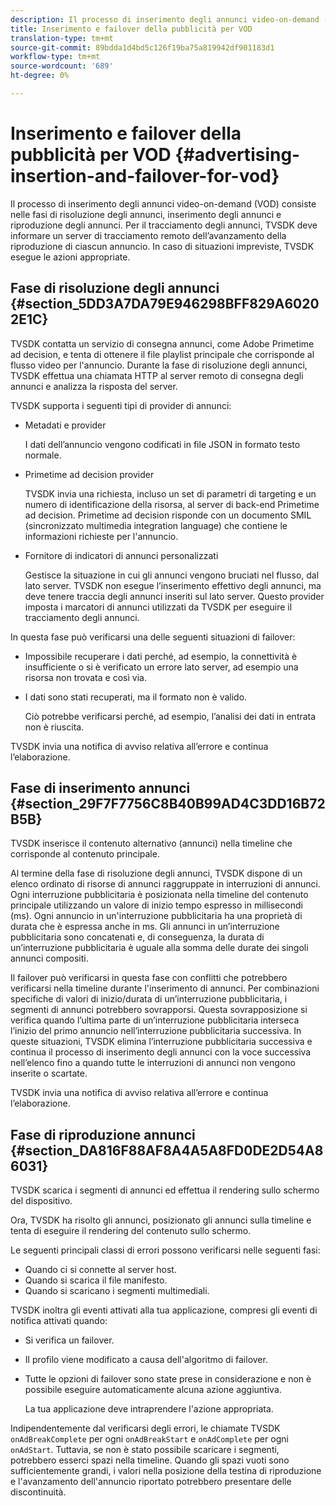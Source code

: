 ```yaml
---
description: Il processo di inserimento degli annunci video-on-demand (VOD) consiste nelle fasi di risoluzione degli annunci, inserimento degli annunci e riproduzione degli annunci. Per il tracciamento degli annunci, TVSDK deve informare un server di tracciamento remoto dell’avanzamento della riproduzione di ciascun annuncio. In caso di situazioni impreviste, TVSDK esegue le azioni appropriate.
title: Inserimento e failover della pubblicità per VOD
translation-type: tm+mt
source-git-commit: 89bdda1d4bd5c126f19ba75a819942df901183d1
workflow-type: tm+mt
source-wordcount: '689'
ht-degree: 0%

---
```



# Inserimento e failover della pubblicità per VOD {#advertising-insertion-and-failover-for-vod}

Il processo di inserimento degli annunci video-on-demand (VOD) consiste nelle fasi di risoluzione degli annunci, inserimento degli annunci e riproduzione degli annunci. Per il tracciamento degli annunci, TVSDK deve informare un server di tracciamento remoto dell’avanzamento della riproduzione di ciascun annuncio. In caso di situazioni impreviste, TVSDK esegue le azioni appropriate.

## Fase di risoluzione degli annunci {#section_5DD3A7DA79E946298BFF829A60202E1C}

TVSDK contatta un servizio di consegna annunci, come Adobe Primetime ad decision, e tenta di ottenere il file playlist principale che corrisponde al flusso video per l&#39;annuncio. Durante la fase di risoluzione degli annunci, TVSDK effettua una chiamata HTTP al server remoto di consegna degli annunci e analizza la risposta del server.

TVSDK supporta i seguenti tipi di provider di annunci:

* Metadati e provider

   I dati dell’annuncio vengono codificati in file JSON in formato testo normale.
* Primetime ad decision provider

   TVSDK invia una richiesta, incluso un set di parametri di targeting e un numero di identificazione della risorsa, al server di back-end Primetime ad decision. Primetime ad decision risponde con un documento SMIL (sincronizzato multimedia integration language) che contiene le informazioni richieste per l&#39;annuncio.
* Fornitore di indicatori di annunci personalizzati

   Gestisce la situazione in cui gli annunci vengono bruciati nel flusso, dal lato server. TVSDK non esegue l’inserimento effettivo degli annunci, ma deve tenere traccia degli annunci inseriti sul lato server. Questo provider imposta i marcatori di annunci utilizzati da TVSDK per eseguire il tracciamento degli annunci.

In questa fase può verificarsi una delle seguenti situazioni di failover:

* Impossibile recuperare i dati perché, ad esempio, la connettività è insufficiente o si è verificato un errore lato server, ad esempio una risorsa non trovata e così via.
* I dati sono stati recuperati, ma il formato non è valido.

   Ciò potrebbe verificarsi perché, ad esempio, l’analisi dei dati in entrata non è riuscita.

TVSDK invia una notifica di avviso relativa all’errore e continua l’elaborazione.

## Fase di inserimento annunci {#section_29F7F7756C8B40B99AD4C3DD16B72B5B}

TVSDK inserisce il contenuto alternativo (annunci) nella timeline che corrisponde al contenuto principale.

Al termine della fase di risoluzione degli annunci, TVSDK dispone di un elenco ordinato di risorse di annunci raggruppate in interruzioni di annunci. Ogni interruzione pubblicitaria è posizionata nella timeline del contenuto principale utilizzando un valore di inizio tempo espresso in millisecondi (ms). Ogni annuncio in un&#39;interruzione pubblicitaria ha una proprietà di durata che è espressa anche in ms. Gli annunci in un’interruzione pubblicitaria sono concatenati e, di conseguenza, la durata di un’interruzione pubblicitaria è uguale alla somma delle durate dei singoli annunci compositi.

Il failover può verificarsi in questa fase con conflitti che potrebbero verificarsi nella timeline durante l&#39;inserimento di annunci. Per combinazioni specifiche di valori di inizio/durata di un’interruzione pubblicitaria, i segmenti di annunci potrebbero sovrapporsi. Questa sovrapposizione si verifica quando l’ultima parte di un’interruzione pubblicitaria interseca l’inizio del primo annuncio nell’interruzione pubblicitaria successiva. In queste situazioni, TVSDK elimina l’interruzione pubblicitaria successiva e continua il processo di inserimento degli annunci con la voce successiva nell’elenco fino a quando tutte le interruzioni di annunci non vengono inserite o scartate.

TVSDK invia una notifica di avviso relativa all’errore e continua l’elaborazione.

## Fase di riproduzione annunci {#section_DA816F88AF8A4A5A8FD0DE2D54A86031}

TVSDK scarica i segmenti di annunci ed effettua il rendering sullo schermo del dispositivo.

Ora, TVSDK ha risolto gli annunci, posizionato gli annunci sulla timeline e tenta di eseguire il rendering del contenuto sullo schermo.

Le seguenti principali classi di errori possono verificarsi nelle seguenti fasi:

* Quando ci si connette al server host.
* Quando si scarica il file manifesto.
* Quando si scaricano i segmenti multimediali.

TVSDK inoltra gli eventi attivati alla tua applicazione, compresi gli eventi di notifica attivati quando:

* Si verifica un failover.
* Il profilo viene modificato a causa dell&#39;algoritmo di failover.
* Tutte le opzioni di failover sono state prese in considerazione e non è possibile eseguire automaticamente alcuna azione aggiuntiva.

   La tua applicazione deve intraprendere l&#39;azione appropriata.

Indipendentemente dal verificarsi degli errori, le chiamate TVSDK `onAdBreakComplete` per ogni `onAdBreakStart` e `onAdComplete` per ogni `onAdStart`. Tuttavia, se non è stato possibile scaricare i segmenti, potrebbero esserci spazi nella timeline. Quando gli spazi vuoti sono sufficientemente grandi, i valori nella posizione della testina di riproduzione e l&#39;avanzamento dell&#39;annuncio riportato potrebbero presentare delle discontinuità.